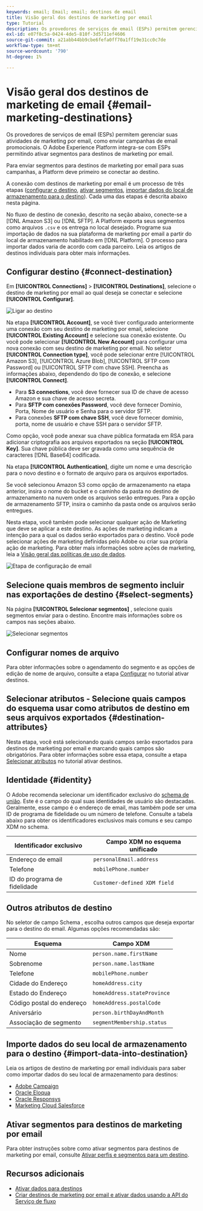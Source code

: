 ```yaml
---
keywords: email; Email; email; destinos de email
title: Visão geral dos destinos de marketing por email
type: Tutorial
description: Os provedores de serviços de email (ESPs) permitem gerenciar suas atividades de marketing por email, como para enviar campanhas de email promocionais.
exl-id: e07f8c5a-0424-4de5-810f-3d5711ef4606
source-git-commit: a21abb44bb9cbe6fefa0ff70a1ff19e31cc0c7de
workflow-type: tm+mt
source-wordcount: '790'
ht-degree: 1%

---
```


# Visão geral dos destinos de marketing de email {#email-marketing-destinations}

Os provedores de serviços de email (ESPs) permitem gerenciar suas atividades de marketing por email, como enviar campanhas de email promocionais. O Adobe Experience Platform integra-se com ESPs permitindo ativar segmentos para destinos de marketing por email.

Para enviar segmentos para destinos de marketing por email para suas campanhas, a Platform deve primeiro se conectar ao destino.

A conexão com destinos de marketing por email é um processo de três etapas ([configurar o destino](#connect-destination), [ativar segmentos](#select-segments), [importar dados do local de armazenamento para o destino](#import-data-into-destination)). Cada uma das etapas é descrita abaixo nesta página.

No fluxo de destino de conexão, descrito na seção abaixo, conecte-se a [!DNL Amazon S3] ou [!DNL SFTP]. A Platform exporta seus segmentos como arquivos `.csv` e os entrega no local desejado. Programe sua importação de dados na sua plataforma de marketing por email a partir do local de armazenamento habilitado em [!DNL Platform]. O processo para importar dados varia de acordo com cada parceiro. Leia os artigos de destinos individuais para obter mais informações.

## Configurar destino {#connect-destination}

Em **[!UICONTROL Connections]** > **[!UICONTROL Destinations]**, selecione o destino de marketing por email ao qual deseja se conectar e selecione **[!UICONTROL Configurar]**.

![Ligar ao destino](../../assets/catalog/email-marketing/overview/connect-email-marketing.png)

Na etapa **[!UICONTROL Account]**, se você tiver configurado anteriormente uma conexão com seu destino de marketing por email, selecione **[!UICONTROL Existing Account]** e selecione sua conexão existente. Ou você pode selecionar **[!UICONTROL New Account]** para configurar uma nova conexão com seu destino de marketing por email. No seletor **[!UICONTROL Connection type]**, você pode selecionar entre [!UICONTROL Amazon S3], [!UICONTROL Azure Blob], [!UICONTROL SFTP com Password] ou [!UICONTROL SFTP com chave SSH]. Preencha as informações abaixo, dependendo do tipo de conexão, e selecione **[!UICONTROL Connect]**.

- Para **S3 connections**, você deve fornecer sua ID de chave de acesso Amazon e sua chave de acesso secreta.
- Para **SFTP com conexões Password**, você deve fornecer Domínio, Porta, Nome de usuário e Senha para o servidor SFTP.
- Para conexões **SFTP com chave SSH**, você deve fornecer domínio, porta, nome de usuário e chave SSH para o servidor SFTP.

Como opção, você pode anexar sua chave pública formatada em RSA para adicionar criptografia aos arquivos exportados na seção **[!UICONTROL Key]**. Sua chave pública deve ser gravada como uma sequência de caracteres [!DNL Base64] codificada.

Na etapa **[!UICONTROL Authentication]**, digite um nome e uma descrição para o novo destino e o formato de arquivo para os arquivos exportados.

Se você selecionou Amazon S3 como opção de armazenamento na etapa anterior, insira o nome do bucket e o caminho da pasta no destino de armazenamento na nuvem onde os arquivos serão entregues. Para a opção de armazenamento SFTP, insira o caminho da pasta onde os arquivos serão entregues.

Nesta etapa, você também pode selecionar qualquer ação de Marketing que deve se aplicar a este destino. As ações de marketing indicam a intenção para a qual os dados serão exportados para o destino. Você pode selecionar ações de marketing definidas pelo Adobe ou criar sua própria ação de marketing. Para obter mais informações sobre ações de marketing, leia a [Visão geral das políticas de uso de dados](../../../data-governance/policies/overview.md).

![Etapa de configuração de email](../../assets/catalog/email-marketing/overview/email-setup-step.png)

## Selecione quais membros de segmento incluir nas exportações de destino {#select-segments}

Na página **[!UICONTROL Selecionar segmentos]** , selecione quais segmentos enviar para o destino. Encontre mais informações sobre os campos nas seções abaixo.

![Selecionar segmentos](../../assets/common/email-select-segments.png)

## Configurar nomes de arquivo

Para obter informações sobre o agendamento do segmento e as opções de edição de nome de arquivo, consulte a etapa [Configurar](../../ui/activate-destinations.md#configure) no tutorial ativar destinos.

## Selecionar atributos - Selecione quais campos do esquema usar como atributos de destino em seus arquivos exportados {#destination-attributes}

Nesta etapa, você está selecionando quais campos serão exportados para destinos de marketing por email e marcando quais campos são obrigatórios.
Para obter informações sobre essa etapa, consulte a etapa [Selecionar atributos](../../ui/activate-destinations.md#select-attributes) no tutorial ativar destinos.

## Identidade {#identity}

O Adobe recomenda selecionar um identificador exclusivo do [schema de união](../../../profile/home.md#profile-fragments-and-union-schemas). Este é o campo do qual suas identidades de usuário são destacadas. Geralmente, esse campo é o endereço de email, mas também pode ser uma ID de programa de fidelidade ou um número de telefone. Consulte a tabela abaixo para obter os identificadores exclusivos mais comuns e seu campo XDM no schema.

| Identificador exclusivo | Campo XDM no esquema unificado |
----------------- | ---------------------------
| Endereço de email | `personalEmail.address` |
| Telefone | `mobilePhone.number` |
| ID do programa de fidelidade | `Customer-defined XDM field` |

## Outros atributos de destino

No seletor de campo Schema , escolha outros campos que deseja exportar para o destino do email. Algumas opções recomendadas são:

| Esquema | Campo XDM |
------ | ---------
| Nome | `person.name.firstName` |
| Sobrenome | `person.name.lastName` |
| Telefone | `mobilePhone.number` |
| Cidade do Endereço | `homeAddress.city` |
| Estado do Endereço | `homeAddress.stateProvince` |
| Código postal do endereço | `homeAddress.postalCode` |
| Aniversário | `person.birthDayAndMonth` |
| Associação de segmento | `segmentMembership.status` |

## Importe dados do seu local de armazenamento para o destino {#import-data-into-destination}

Leia os artigos de destino de marketing por email individuais para saber como importar dados do seu local de armazenamento para destinos:

- [Adobe Campaign](./adobe-campaign.md#import-data-into-campaign)
- [Oracle Eloqua](./oracle-eloqua.md#import-data-into-eloqua)
- [Oracle Responsys](./oracle-responsys.md#import-data-into-responsys)
- [Marketing Cloud Salesforce](./salesforce-marketing-cloud.md#import-data-into-salesforce)

## Ativar segmentos para destinos de marketing por email

Para obter instruções sobre como ativar segmentos para destinos de marketing por email, consulte [Ativar perfis e segmentos para um destino](../../ui/activate-destinations.md).

## Recursos adicionais

- [Ativar dados para destinos](../../ui/activate-destinations.md)
- [Criar destinos de marketing por email e ativar dados usando a API do Serviço de fluxo](../../api/email-marketing.md)
